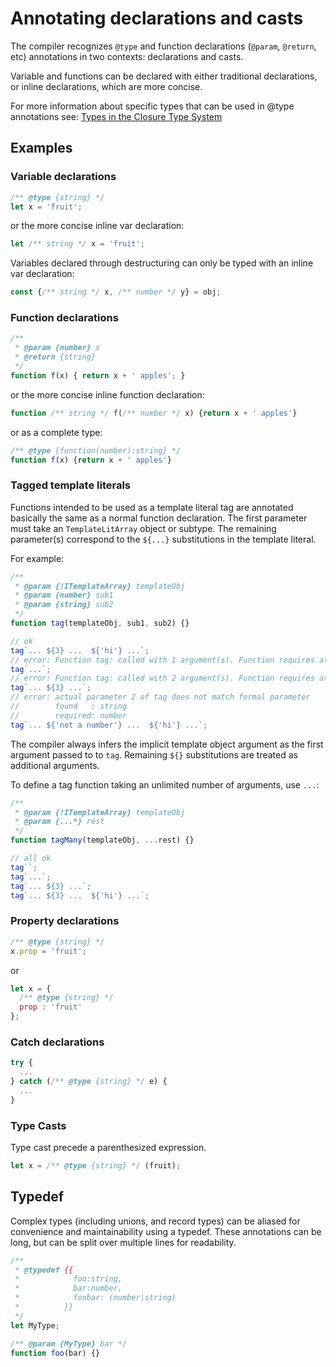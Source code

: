 # Annotating declarations and casts

The compiler recognizes `@type` and function declarations (`@param`, `@return`, etc) annotations in two contexts: declarations and casts.

Variable and functions can be declared with either traditional declarations, or inline declarations, which are more concise.

For more information about specific types that can be used in @type annotations see:
[Types in the Closure Type System](https://github.com/google/closure-compiler/wiki/Types-in-the-Closure-Type-System)

## Examples

### Variable declarations

```js
/** @type {string} */
let x = 'fruit';
```
or the more concise inline var declaration:
```js
let /** string */ x = 'fruit';
```

Variables declared through destructuring can only be typed with an inline var declaration:
```js
const {/** string */ x, /** number */ y} = obj;
```

### Function declarations

```js
/**
 * @param {number} x
 * @return {string}
 */
function f(x) { return x + ' apples'; }
```

or the more concise inline function declaration:
```js
function /** string */ f(/** number */ x) {return x + ' apples'}
```
or as a complete type:

```js
/** @type {function(number):string} */
function f(x) {return x + ' apples'}
```

### Tagged template literals

Functions intended to be used as a template literal tag are annotated basically the same as a normal function declaration. The first parameter must take an `TemplateLitArray` object or subtype. The remaining parameter(s) correspond to the `${...}` substitutions in the template literal.

For example:

``` js
/**
 * @param {!ITemplateArray} templateObj
 * @param {number} sub1
 * @param {string} sub2
 */
function tag(templateObj, sub1, sub2) {}

// ok
tag`... ${3} ...  ${'hi'} ...`;
// error: Function tag: called with 1 argument(s). Function requires at least 3 argument(s) and no more than 3 argument(s).
tag`...`;
// error: Function tag: called with 2 argument(s). Function requires at least 3 argument(s) and no more than 3 argument(s).
tag`... ${3} ...`;
// error: actual parameter 2 of tag does not match formal parameter
//        found   : string
//        required: number
tag`... ${'not a number'} ...  ${'hi'} ...`;
```

The compiler always infers the implicit template object argument as the first argument passed to to `tag`. Remaining `${}` substitutions are treated as additional arguments.

To define a tag function taking an unlimited number of arguments, use `...`:

``` js
/**
 * @param {!ITemplateArray} templateObj
 * @param {...*} rest
 */
function tagMany(templateObj, ...rest) {}

// all ok
tag``;
tag`...`;
tag`... ${3} ...`;
tag`... ${3} ...  ${'hi'} ...`;
```

### Property declarations
```js
/** @type {string} */
x.prop = 'fruit';
```
or

```js
let x = {
  /** @type {string} */
  prop : 'fruit'
};
```

### Catch declarations

```js
try { 
  ... 
} catch (/** @type {string} */ e) {
  ...
}
```

### Type Casts

Type cast precede a parenthesized expression.

```js
let x = /** @type {string} */ (fruit);
```

Typedef
--------

Complex types (including unions, and record types) can be aliased for convenience and maintainability using a typedef. These annotations can be long, but can be split over multiple lines for readability.

```js
/** 
 * @typedef {{
 *            foo:string,
 *            bar:number,
 *            foobar: (number|string)
 *          }}
 */
let MyType;

/** @param {MyType} bar */
function foo(bar) {}
```
